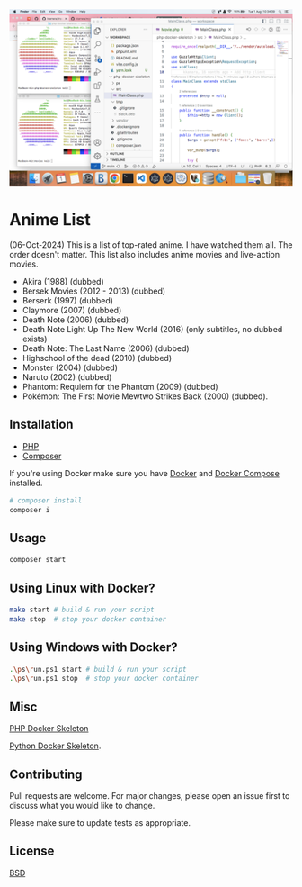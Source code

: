 <img src="https://github.com/kkamara/useful/raw/main/MainClass.png" alt="MainClass.png" width=""/>

# Anime List

(06-Oct-2024) This is a list of top-rated anime. I have watched them all. The order doesn't matter. This list also includes anime movies and live-action movies.

- Akira (1988) (dubbed)
- Bersek Movies (2012 - 2013) (dubbed)
- Berserk (1997) (dubbed)
- Claymore (2007) (dubbed)
- Death Note (2006) (dubbed)
- Death Note Light Up The New World (2016) (only subtitles, no dubbed exists)
- Death Note: The Last Name (2006) (dubbed)
- Highschool of the dead (2010) (dubbed)
- Monster (2004) (dubbed)
- Naruto (2002) (dubbed)
- Phantom: Requiem for the Phantom (2009) (dubbed)
- Pokémon: The First Movie Mewtwo Strikes Back (2000) (dubbed).

## Installation

* [PHP](https://herd.laravel.com/)
* [Composer](https://getcomposer.org/)

If you're using Docker make sure you have [Docker](https://docs.docker.com/get-docker/) and [Docker Compose](https://docs.docker.com/compose/install/) installed.

```bash
# composer install
composer i
```

## Usage

```bash
composer start
```

## Using Linux with Docker?

```bash
make start # build & run your script
make stop  # stop your docker container
```

## Using Windows with Docker?

```bash
.\ps\run.ps1 start # build & run your script
.\ps\run.ps1 stop  # stop your docker container
```

## Misc

[PHP Docker Skeleton](https://github.com/kkamara/php-docker-skeleton)

[Python Docker Skeleton](https://github.com/kkamara/python-docker-skeleton).

## Contributing
Pull requests are welcome. For major changes, please open an issue first to discuss what you would like to change.

Please make sure to update tests as appropriate.

## License
[BSD](https://opensource.org/licenses/BSD-3-Clause)
